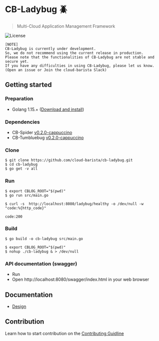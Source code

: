 # CB-Ladybug :beetle:
> Multi-Cloud Application Management Framework


![License](https://img.shields.io/github/license/cloud-barista/cb-ladybug)

```
[NOTE]
CB-Ladybug is currently under development. 
So, we do not recommend using the current release in production.
Please note that the functionalities of CB-Ladybug are not stable and secure yet.
If you have any difficulties in using CB-Ladybug, please let us know.
(Open an issue or Join the cloud-barista Slack)
```

## Getting started

### Preparation

* Golang 1.15.+ ([Download and install](https://golang.org/doc/install))

### Dependencies

* CB-Spider [v0.2.0-cappuccino](https://github.com/cloud-barista/cb-tumblebug/releases/tag/v0.2.0-cappuccino)
* CB-Tumbluebug [v0.2.0-cappuccino](https://github.com/cloud-barista/cb-spider/releases/tag/v0.2.0-cappuccino)


### Clone

```
$ git clone https://github.com/cloud-barista/cb-ladybug.git
$ cd cb-ladybug
$ go get -v all
```

### Run

```
$ export CBLOG_ROOT="$(pwd)"
$ go run src/main.go
```

```
$ curl -s  http://localhost:8080/ladybug/healthy -o /dev/null -w "code:%{http_code}"

code:200
```

### Build

```
$ go build -o cb-ladybug src/main.go
```

```
$ export CBLOG_ROOT="$(pwd)"
$ nohup ./cb-ladybug & > /dev/null
```

### API documentation (swagger)

* Run 
* Open http://localhost:8080/swagger/index.html in your web browser 

## Documentation

* [Design](./docs/design)


## Contribution
Learn how to start contribution on the [Contributing Guidline](https://github.com/cloud-barista/docs/tree/master/contributing)